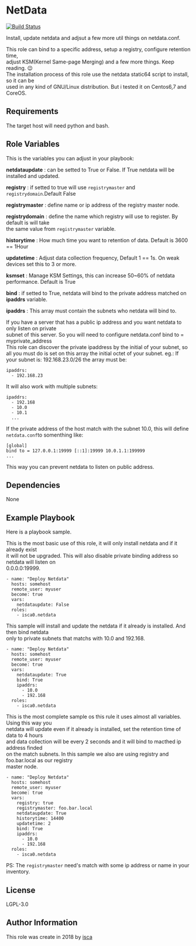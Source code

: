 NetData
=========
  
[![Build Status](https://travis-ci.org/isca0/netdata.svg?branch=master)](https://travis-ci.org/isca0/netdata)
  
Install, update netdata and adjsut a few more util things on netdata.conf.  

This role can bind to a specific address, setup a registry, configure retention time,  
adjust KSM(Kernel Same-page Merging) and a few more things. Keep reading. :wink:  
The installation process of this role use the netdata static64 script to install, so it can be  
used in any kind of GNU/Linux distribution. But i tested it on Centos6,7 and CoreOS.  

Requirements
------------

The target host will need python and bash.

Role Variables
--------------

This is the variables you can adjust in your playbook:

  **netdataupdate** : can be setted to True or False. If True netdata will be installed and updated.  
  
  **registry** : if setted to true will use `registrymaster` and `registrydomain`.Default False
  
  **registrymaster** : define name or ip address of the registry master node.
  
  **registrydomain** : define the name which registry will use to register. By default is will take  
  the same value from `registrymaster` variable.
  
  **historytime** : How much time you want to retention of data. Default is 3600 == 1Hour
  
  **updatetime** : Adjust data collection frequency, Default 1 == 1s. On weak devices set this to 3 or more.
  
  **ksmset** : Manage KSM Settings, this can increase 50~60% of netdata performance. Default is True  
  
  **bind** : if setted to True, netdata will bind to the private address matched on **ipaddrs** variable.  
  
  **ipaddrs** : This array must contain the subnets who netdata will bind to.  

  If you have a server that has a public ip address and you want netdata to only listen on private  
  subnet of this server. So you will need to configure netdata.conf bind to = myprivate_address  
  This role can discover the private ipaddress by the initial of your subnet, so  
  all you must do is set on this array the initial octet of your subnet.
  eg.:
    If your subnet is: 192.168.23.0/26
    the array must be:
      
   ```
   ipaddrs:
     - 192.168.23
   ```
  
 It will also work with multiple subnets:

   ```
   ipaddrs:
     - 192.168
     - 10.0
     - 10.1
     ...
   ```
   
 If the private address of the host match with the subnet 10.0, this will define ```netdata.conf```to somenthing like:  

  ```
  [global]
  bind to = 127.0.0.1:19999 [::1]:19999 10.0.1.1:199999
  ...
  ```
    
 This way you can prevent netdata to listen on public address.

Dependencies
------------

None

Example Playbook
----------------

Here is a playbook sample. 

This is the most basic use of this role, it will only install netdata and if it already exist  
it will not be upgraded. This will also disable private binding address so netdata will listen on  
0.0.0.0:19999.  
  
  
```
- name: "Deploy Netdata"
  hosts: somehost
  remote_user: myuser
  become: true
  vars:
    netdataupdate: False
  roles:
    - isca0.netdata
```
  
This sample will install and update the netdata if it already is installed. And then bind netdata  
only to private subnets that matchs with 10.0 and 192.168.

```
- name: "Deploy Netdata"
  hosts: somehost
  remote_user: myuser
  become: true
  vars:
    netdataupdate: True
    bind: True
    ipaddrs:
      - 10.0
      - 192.168
  roles:
    - isca0.netdata
```

This is the most complete sample os this rule it uses almost all variables. Using this way you  
netdata will update even if it already is installed, set the retention time of data to 4 hours  
and data collection will be every 2 seconds and it will bind to macthed ip address finded  
on the match subnets. In this sample we also are using registry and foo.bar.local as our registry  
master node.  

```
- name: "Deploy Netdata"
  hosts: somehost
  remote_user: myuser
  become: true
  vars:
    registry: true
    registrymaster: foo.bar.local
    netdataupdate: True
    historytime: 14400
    updatetime: 2
    bind: True
    ipaddrs:
      - 10.0
      - 192.168
  roles:
    - isca0.netdata
```
PS: The `registrymaster` need's match with some ip address or name in your inventory.

License
-------

LGPL-3.0

Author Information
------------------

This role was create in 2018 by [isca](https://isca.space)

